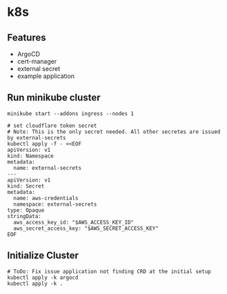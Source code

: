 # k8s

## Features
- ArgoCD
- cert-manager
- external secret
- example application

## Run minikube cluster 

```shell
minikube start --addons ingress --nodes 1

# set cloudflare token secret
# Note: This is the only secret needed. All other secretes are issued by external-secrets
kubectl apply -f - <<EOF
apiVersion: v1
kind: Namespace
metadata:
  name: external-secrets
---
apiVersion: v1
kind: Secret
metadata:
  name: aws-credentials
  namespace: external-secrets
type: Opaque
stringData:
  aws_access_key_id: "$AWS_ACCESS_KEY_ID"
  aws_secret_access_key: "$AWS_SECRET_ACCESS_KEY"
EOF
```

## Initialize Cluster
```shell
# ToDo: Fix issue application not finding CRD at the initial setup
kubectl apply -k argocd
kubectl apply -k .
```